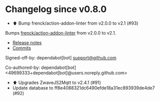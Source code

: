 # Changelog since v0.8.0
- ⬆️ Bump frenck/action-addon-linter from v2.0.0 to v2.1 (#93)

Bumps [frenck/action-addon-linter](https://github.com/frenck/action-addon-linter) from v2.0.0 to v2.1.
- [Release notes](https://github.com/frenck/action-addon-linter/releases)
- [Commits](https://github.com/frenck/action-addon-linter/compare/v2.0.0...c78e9c97c40f706d88152a577cdf726c83cad5b0)

Signed-off-by: dependabot[bot] <support@github.com>

Co-authored-by: dependabot[bot] <49699333+dependabot[bot]@users.noreply.github.com> 
- ⬆️ Upgrades ZwaveJS2Mqtt to v2.4.1 (#91) 
- Update database to ff8e4088321dc6490efde18a31ec893939de4de7 (#92) 
